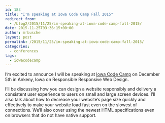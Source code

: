 ```yaml
---
id: 183
title: "I'm speaking at Iowa Code Camp Fall 2015"
redirect_from:
  - /blog2/2015/11/25/im-speaking-at-iowa-code-camp-fall-2015/
date: 2015-11-25T03:36:15+00:00
author: mrbusche
layout: post
permalink: /2015/11/25/im-speaking-at-iowa-code-camp-fall-2015/
categories:
  - conferences
tags:
  - iowacodecamp
---
```


I&#8217;m excited to announce I will be speaking at [Iowa Code Camp](http://iowacodecamp.com/session/list#37) on December 5th in Ankeny, Iowa on Responsible Responsive Web Design.

I&#8217;ll be discussing how you can design a website responsibly and delivery a consistent user experience to users on small and large screen devices. I&#8217;ll also talk about how to decrease your website&#8217;s page size quickly and effectively to make your website load fast even on the slowest of connections. We&#8217;ll also cover using the newest HTML specifications even on browsers that do not have native support.
